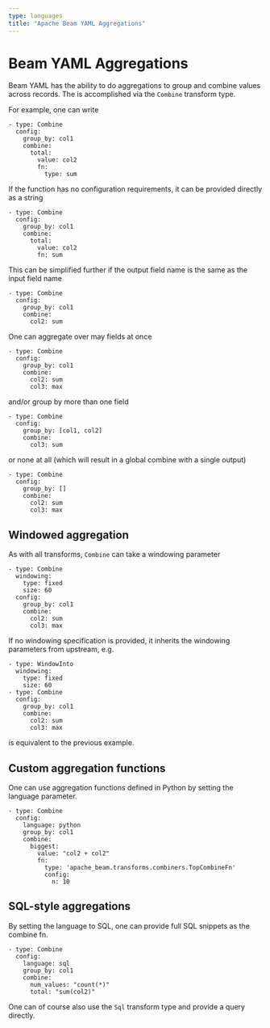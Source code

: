 ```yaml
---
type: languages
title: "Apache Beam YAML Aggregations"
---
```

<!--
    Licensed to the Apache Software Foundation (ASF) under one
    or more contributor license agreements.  See the NOTICE file
    distributed with this work for additional information
    regarding copyright ownership.  The ASF licenses this file
    to you under the Apache License, Version 2.0 (the
    "License"); you may not use this file except in compliance
    with the License.  You may obtain a copy of the License at

      http://www.apache.org/licenses/LICENSE-2.0

    Unless required by applicable law or agreed to in writing,
    software distributed under the License is distributed on an
    "AS IS" BASIS, WITHOUT WARRANTIES OR CONDITIONS OF ANY
    KIND, either express or implied.  See the License for the
    specific language governing permissions and limitations
    under the License.
-->

# Beam YAML Aggregations

Beam YAML has the ability to do aggregations to group and combine
values across records. The is accomplished via the `Combine` transform type.

For example, one can write

```
- type: Combine
  config:
    group_by: col1
    combine:
      total:
        value: col2
        fn:
          type: sum
```

If the function has no configuration requirements, it can be provided directly
as a string

```
- type: Combine
  config:
    group_by: col1
    combine:
      total:
        value: col2
        fn: sum
```

This can be simplified further if the output field name is the same as the input
field name

```
- type: Combine
  config:
    group_by: col1
    combine:
      col2: sum
```

One can aggregate over may fields at once

```
- type: Combine
  config:
    group_by: col1
    combine:
      col2: sum
      col3: max
```

and/or group by more than one field

```
- type: Combine
  config:
    group_by: [col1, col2]
    combine:
      col3: sum
```

or none at all (which will result in a global combine with a single output)

```
- type: Combine
  config:
    group_by: []
    combine:
      col2: sum
      col3: max
```

## Windowed aggregation

As with all transforms, `Combine` can take a windowing parameter

```
- type: Combine
  windowing:
    type: fixed
    size: 60
  config:
    group_by: col1
    combine:
      col2: sum
      col3: max
```

If no windowing specification is provided, it inherits the windowing
parameters from upstream, e.g.

```
- type: WindowInto
  windowing:
    type: fixed
    size: 60
- type: Combine
  config:
    group_by: col1
    combine:
      col2: sum
      col3: max
```

is equivalent to the previous example.


## Custom aggregation functions

One can use aggregation functions defined in Python by setting the language
parameter.

```
- type: Combine
  config:
    language: python
    group_by: col1
    combine:
      biggest:
        value: "col2 + col2"
        fn:
          type: 'apache_beam.transforms.combiners.TopCombineFn'
          config:
            n: 10
```

## SQL-style aggregations

By setting the language to SQL, one can provide full SQL snippets as the
combine fn.

```
- type: Combine
  config:
    language: sql
    group_by: col1
    combine:
      num_values: "count(*)"
      total: "sum(col2)"
```

One can of course also use the `Sql` transform type and provide a query
directly.
